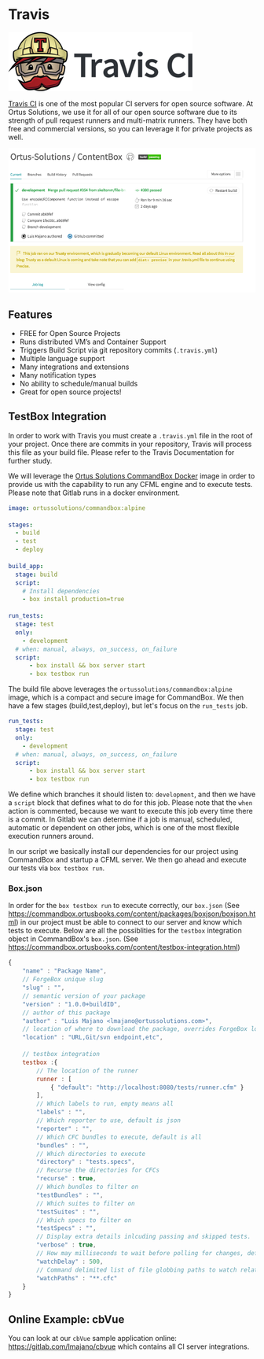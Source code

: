 # Travis

![](/assets/travis-ci.png)

[Travis CI](https://travis-ci.org/) is one of the most popular CI servers for open source software.  At Ortus Solutions, we use it for all of our open source software due to its strength of pull request runners and multi-matrix runners.  They have both free and commercial versions, so you can leverage it for private projects as well.

![](/assets/travis-projectview.png)

## Features

* FREE for Open Source Projects
* Runs distributed VM’s and Container Support
* Triggers Build Script via git repository commits (`.travis.yml`)
* Multiple language support
* Many integrations and extensions
* Many notification types
* No ability to schedule/manual builds
* Great for open source projects!

## TestBox Integration

In order to work with Travis you must create a `.travis.yml` file in the root of your project.  Once there are commits in your repository, Travis will process this file as your build file.  Please refer to the Travis Documentation for further study.

We will leverage the [Ortus Solutions CommandBox Docker](https://hub.docker.com/r/ortussolutions/commandbox/) image in order to provide us with the capability to run any CFML engine and to execute tests.  Please note that Gitlab runs in a docker environment.

```yml
image: ortussolutions/commandbox:alpine

stages:
  - build
  - test
  - deploy

build_app:
  stage: build
  script:
    # Install dependencies
    - box install production=true

run_tests:
  stage: test
  only:
    - development
  # when: manual, always, on_success, on_failure
  script:
      - box install && box server start
      - box testbox run

```

The build file above leverages the `ortussolutions/commandbox:alpine` image, which is a compact and secure image for CommandBox.  We then have a few stages (build,test,deploy), but let's focus on the `run_tests` job.

```yml
run_tests:
  stage: test
  only:
    - development
  # when: manual, always, on_success, on_failure
  script:
      - box install && box server start
      - box testbox run
```

We define which branches it should listen to: `development`, and then we have a `script` block that defines what to do for this job.  Please note that the `when` action is commented, because we want to execute this job every time there is a commit.  In Gitlab we can determine if a job is manual, scheduled, automatic or dependent on other jobs, which is one of the most flexible execution runners around.

In our script we basically install our dependencies for our project using CommandBox and startup a CFML server.  We then go ahead and execute our tests via `box testbox run`.

### Box.json

In order for the `box testbox run` to execute correctly, our `box.json` (See https://commandbox.ortusbooks.com/content/packages/boxjson/boxjson.html) in our project must be able to connect to our server and know which tests to execute.  Below are all the possiblities for the `testbox` integration object in CommandBox's `box.json`.  (See https://commandbox.ortusbooks.com/content/testbox-integration.html)


```js
{
    "name" : "Package Name",
    // ForgeBox unique slug
    "slug" : "",
    // semantic version of your package
    "version" : "1.0.0+buildID",
    // author of this package
    "author" : "Luis Majano <lmajano@ortussolutions.com>",
    // location of where to download the package, overrides ForgeBox location
    "location" : "URL,Git/svn endpoint,etc",
    
    // testbox integration
    testbox :{
        // The location of the runner
        runner : [
            { "default": "http://localhost:8080/tests/runner.cfm" }
        ],
        // Which labels to run, empty means all
        "labels" : "",
        // Which reporter to use, default is json
        "reporter" : "",
        // Which CFC bundles to execute, default is all
        "bundles" : "",
        // Which directories to execute
        "directory" : "tests.specs",
        // Recurse the directories for CFCs
        "recurse" : true,
        // Which bundles to filter on
        "testBundles" : "",
        // Which suites to filter on
        "testSuites" : "",
        // Which specs to filter on
        "testSpecs" : "",
        // Display extra details inlcuding passing and skipped tests.
        "verbose" : true,
        // How may milliseconds to wait before polling for changes, defaults to 500 ms
        "watchDelay" : 500,
        // Command delimited list of file globbing paths to watch relative to the working directory
        "watchPaths" : "**.cfc"
    }
}
```

## Online Example: cbVue

You can look at our `cbVue` sample application online: https://gitlab.com/lmajano/cbvue which contains all CI server integrations.





